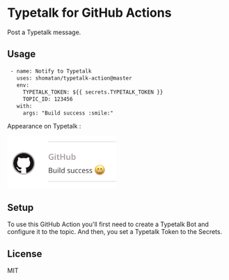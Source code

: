 # Typetalk for GitHub Actions
Post a Typetalk message. 

## Usage
     - name: Notify to Typetalk
       uses: shomatan/typetalk-action@master
       env:
         TYPETALK_TOKEN: ${{ secrets.TYPETALK_TOKEN }}
         TOPIC_ID: 123456
       with:
         args: "Build success :smile:"

Appearance on Typetalk :

<img src="docs/images/example.png" width="250">

## Setup
To use this GitHub Action you'll first need to create a Typetalk Bot and configure it to the topic. And then, you set a Typetalk Token to the Secrets.

## License
MIT